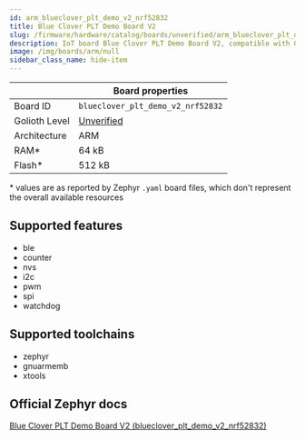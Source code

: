 ```yaml
---
id: arm_blueclover_plt_demo_v2_nrf52832
title: Blue Clover PLT Demo Board V2
slug: /firmware/hardware/catalog/boards/unverified/arm_blueclover_plt_demo_v2_nrf52832
description: IoT board Blue Clover PLT Demo Board V2, compatible with Golioth at unverified level.
image: /img/boards/arm/null
sidebar_class_name: hide-item
---
```


[//]: # (This is an auto-generated file, do not edit! Changes to it will be lost upon re-generation)



|                | Board properties     |
| -------------  | -------------------- |
| Board ID       | `blueclover_plt_demo_v2_nrf52832` |
| Golioth Level  | [Unverified](/firmware/hardware#unverified-boards) |
| Architecture   | ARM |
| RAM*           | 64 kB |
| Flash*         | 512 kB |

\* values are as reported by Zephyr `.yaml` board files, which don't represent the overall available resources



## Supported features

* ble
* counter
* nvs
* i2c
* pwm
* spi
* watchdog

## Supported toolchains

* zephyr
* gnuarmemb
* xtools

## Official Zephyr docs

[Blue Clover PLT Demo Board V2 (blueclover_plt_demo_v2_nrf52832)](https://docs.zephyrproject.org/3.6.0/boards/arm/blueclover_plt_demo_v2_nrf52832/doc/index.html)
